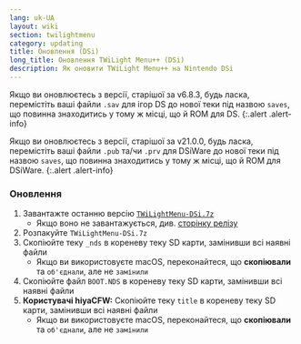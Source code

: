 ```yaml
---
lang: uk-UA
layout: wiki
section: twilightmenu
category: updating
title: Оновлення (DSi)
long_title: Оновлення TWiLight Menu++ (DSi)
description: Як оновити TWiLight Menu++ на Nintendo DSi
---
```


Якщо ви оновлюєтесь з версії, старішої за v6.8.3, будь ласка, перемістіть ваші файли `.sav` для ігор DS до нової теки під назвою `saves`, що повинна знаходитись у тому ж місці, що й ROM для DS.
{:.alert .alert-info}

Якщо ви оновлюєтесь з версії, старішої за v21.0.0, будь ласка, перемістіть ваші файли `.pub` та/чи `.prv` для DSiWare до нової теки під назвою `saves`, що повинна знаходитись у тому ж місці, що й ROM для DSiWare.
{:.alert .alert-info}

### Оновлення
1. Завантажте останню версію [`TWiLightMenu-DSi.7z`](https://github.com/DS-Homebrew/TWiLightMenu/releases/latest/download/TWiLightMenu-DSi.7z)
    - Якщо воно не завантажується, див. [сторінку релізу](https://github.com/DS-Homebrew/TWiLightMenu/releases/latest)
1. Розпакуйте `TWiLightMenu-DSi.7z`
1. Скопіюйте теку `_nds` в кореневу теку SD карти, замінивши всі наявні файли
    - Якщо ви використовуєте macOS, переконайтеся, що **скопіювали** та `об'єднали`, але не `замінили`
1. Скопіюйте файл `BOOT.NDS` в кореневу теку SD карти, замінивши всі наявні файли
1. **Користувачі hiyaCFW:** Скопіюйте теку `title` в кореневу теку SD карти, замінивши всі наявні файли
    - Якщо ви використовуєте macOS, переконайтеся, що **скопіювали** та `об'єднали`, але не `замінили`
